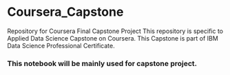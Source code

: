 # Coursera_Capstone
Repository for Coursera Final Capstone Project
This repository is specific to Applied Data Science Capstone on Coursera.
This Capstone is part of IBM Data Science Professional Certificate.
### This notebook will be mainly used for capstone project.
